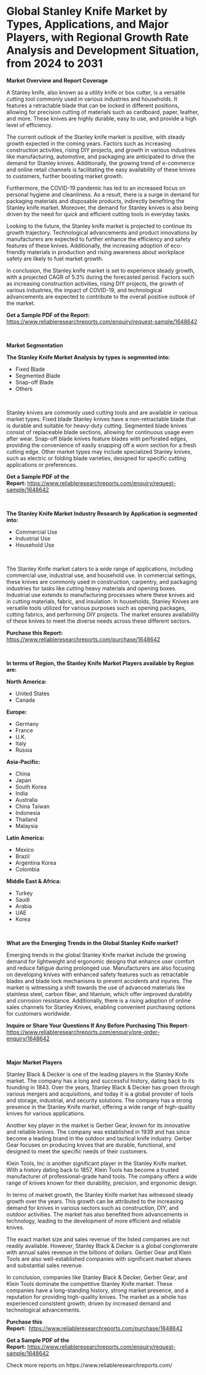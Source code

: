<p><h1>Global Stanley Knife Market by Types, Applications, and Major Players, with Regional Growth Rate Analysis and Development Situation, from 2024 to 2031</h1></p><p><strong>Market Overview and Report Coverage</strong></p>
<p><p>A Stanley knife, also known as a utility knife or box cutter, is a versatile cutting tool commonly used in various industries and households. It features a retractable blade that can be locked in different positions, allowing for precision cutting of materials such as cardboard, paper, leather, and more. These knives are highly durable, easy to use, and provide a high level of efficiency.</p><p>The current outlook of the Stanley knife market is positive, with steady growth expected in the coming years. Factors such as increasing construction activities, rising DIY projects, and growth in various industries like manufacturing, automotive, and packaging are anticipated to drive the demand for Stanley knives. Additionally, the growing trend of e-commerce and online retail channels is facilitating the easy availability of these knives to customers, further boosting market growth.</p><p>Furthermore, the COVID-19 pandemic has led to an increased focus on personal hygiene and cleanliness. As a result, there is a surge in demand for packaging materials and disposable products, indirectly benefiting the Stanley knife market. Moreover, the demand for Stanley knives is also being driven by the need for quick and efficient cutting tools in everyday tasks.</p><p>Looking to the future, the Stanley knife market is projected to continue its growth trajectory. Technological advancements and product innovations by manufacturers are expected to further enhance the efficiency and safety features of these knives. Additionally, the increasing adoption of eco-friendly materials in production and rising awareness about workplace safety are likely to fuel market growth.</p><p>In conclusion, the Stanley knife market is set to experience steady growth, with a projected CAGR of 5.3% during the forecasted period. Factors such as increasing construction activities, rising DIY projects, the growth of various industries, the impact of COVID-19, and technological advancements are expected to contribute to the overall positive outlook of the market.</p></p>
<p><strong>Get a Sample PDF of the Report:</strong> <a href="https://www.reliableresearchreports.com/enquiry/request-sample/1648642">https://www.reliableresearchreports.com/enquiry/request-sample/1648642</a></p>
<p>&nbsp;</p>
<p><strong>Market Segmentation</strong></p>
<p><strong>The Stanley Knife Market Analysis by types is segmented into:</strong></p>
<p><ul><li>Fixed Blade</li><li>Segmented Blade</li><li>Snap-off Blade</li><li>Others</li></ul></p>
<p>&nbsp;</p>
<p><p>Stanley knives are commonly used cutting tools and are available in various market types. Fixed blade Stanley knives have a non-retractable blade that is durable and suitable for heavy-duty cutting. Segmented blade knives consist of replaceable blade sections, allowing for continuous usage even after wear. Snap-off blade knives feature blades with perforated edges, providing the convenience of easily snapping off a worn section for a fresh cutting edge. Other market types may include specialized Stanley knives, such as electric or folding blade varieties, designed for specific cutting applications or preferences.</p></p>
<p><strong>Get a Sample PDF of the Report:</strong>&nbsp;<a href="https://www.reliableresearchreports.com/enquiry/request-sample/1648642">https://www.reliableresearchreports.com/enquiry/request-sample/1648642</a></p>
<p>&nbsp;</p>
<p><strong>The Stanley Knife Market Industry Research by Application is segmented into:</strong></p>
<p><ul><li>Commercial Use</li><li>Industrial Use</li><li>Household Use</li></ul></p>
<p>&nbsp;</p>
<p><p>The Stanley Knife market caters to a wide range of applications, including commercial use, industrial use, and household use. In commercial settings, these knives are commonly used in construction, carpentry, and packaging industries for tasks like cutting heavy materials and opening boxes. Industrial use extends to manufacturing processes where these knives aid in cutting materials, fabric, and insulation. In households, Stanley Knives are versatile tools utilized for various purposes such as opening packages, cutting fabrics, and performing DIY projects. The market ensures availability of these knives to meet the diverse needs across these different sectors.</p></p>
<p><strong>Purchase this Report:</strong>&nbsp; <a href="https://www.reliableresearchreports.com/purchase/1648642">https://www.reliableresearchreports.com/purchase/1648642</a></p>
<p>&nbsp;</p>
<p><strong>In terms of Region, the Stanley Knife Market Players available by Region are:</strong></p>
<p>
    <p> <strong> North America: </strong>
        <ul>
            <li>United States</li>
            <li>Canada</li>
        </ul>
        </p> 
    <p> <strong> Europe: </strong>
        <ul>
            <li>Germany</li>
            <li>France</li>
            <li>U.K.</li>
            <li>Italy</li>
            <li>Russia</li>
        </ul>
        </p> 
    <p> <strong> Asia-Pacific: </strong>
        <ul>
            <li>China</li>
            <li>Japan</li>
            <li>South Korea</li>
            <li>India</li>
            <li>Australia</li>
            <li>China Taiwan</li>
            <li>Indonesia</li>
            <li>Thailand</li>
            <li>Malaysia</li>
        </ul>
        </p> 
    <p> <strong> Latin America: </strong>
        <ul>
            <li>Mexico</li>
            <li>Brazil</li>
            <li>Argentina Korea</li>
            <li>Colombia</li>
        </ul>
        </p> 
    <p> <strong> Middle East & Africa: </strong>
        <ul>
            <li>Turkey</li>
            <li>Saudi</li>
            <li>Arabia</li>
            <li>UAE</li>
            <li>Korea</li>
        </ul>
    </p>
    </p>
<p>&nbsp;</p>
<p><strong>What are the Emerging Trends in the Global Stanley Knife market?</strong></p>
<p><p>Emerging trends in the global Stanley Knife market include the growing demand for lightweight and ergonomic designs that enhance user comfort and reduce fatigue during prolonged use. Manufacturers are also focusing on developing knives with enhanced safety features such as retractable blades and blade lock mechanisms to prevent accidents and injuries. The market is witnessing a shift towards the use of advanced materials like stainless steel, carbon fiber, and titanium, which offer improved durability and corrosion resistance. Additionally, there is a rising adoption of online sales channels for Stanley Knives, enabling convenient purchasing options for customers worldwide.</p></p>
<p><strong>Inquire or Share Your Questions If Any Before Purchasing This Report</strong>- <a href="https://www.reliableresearchreports.com/enquiry/pre-order-enquiry/1648642">https://www.reliableresearchreports.com/enquiry/pre-order-enquiry/1648642</a></p>
<p>&nbsp;</p>
<p><strong>Major Market Players</strong></p>
<p><p>Stanley Black & Decker is one of the leading players in the Stanley Knife market. The company has a long and successful history, dating back to its founding in 1843. Over the years, Stanley Black & Decker has grown through various mergers and acquisitions, and today it is a global provider of tools and storage, industrial, and security solutions. The company has a strong presence in the Stanley Knife market, offering a wide range of high-quality knives for various applications.</p><p>Another key player in the market is Gerber Gear, known for its innovative and reliable knives. The company was established in 1939 and has since become a leading brand in the outdoor and tactical knife industry. Gerber Gear focuses on producing knives that are durable, functional, and designed to meet the specific needs of their customers.</p><p>Klein Tools, Inc is another significant player in the Stanley Knife market. With a history dating back to 1857, Klein Tools has become a trusted manufacturer of professional-grade hand tools. The company offers a wide range of knives known for their durability, precision, and ergonomic design.</p><p>In terms of market growth, the Stanley Knife market has witnessed steady growth over the years. This growth can be attributed to the increasing demand for knives in various sectors such as construction, DIY, and outdoor activities. The market has also benefited from advancements in technology, leading to the development of more efficient and reliable knives.</p><p>The exact market size and sales revenue of the listed companies are not readily available. However, Stanley Black & Decker is a global conglomerate with annual sales revenue in the billions of dollars. Gerber Gear and Klein Tools are also well-established companies with significant market shares and substantial sales revenue.</p><p>In conclusion, companies like Stanley Black & Decker, Gerber Gear, and Klein Tools dominate the competitive Stanley Knife market. These companies have a long-standing history, strong market presence, and a reputation for providing high-quality knives. The market as a whole has experienced consistent growth, driven by increased demand and technological advancements.</p></p>
<p><strong>Purchase this Report:</strong>&nbsp;&nbsp;<a href="https://www.reliableresearchreports.com/purchase/1648642">https://www.reliableresearchreports.com/purchase/1648642</a></p>
<p></p>
<p><strong>Get a Sample PDF of the Report:</strong>&nbsp;<a href="https://www.reliableresearchreports.com/enquiry/request-sample/1648642">https://www.reliableresearchreports.com/enquiry/request-sample/1648642</a></p>
<p>Check more reports on https://www.reliableresearchreports.com/</p>